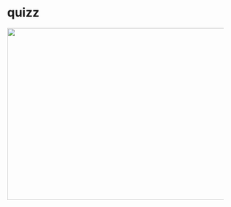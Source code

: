 # quizz
<img src="https://github.com/eya-98/quizz/blob/main/demo%20(1).gif" width="800" height="400" />
